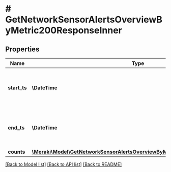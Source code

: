 # # GetNetworkSensorAlertsOverviewByMetric200ResponseInner

## Properties

Name | Type | Description | Notes
------------ | ------------- | ------------- | -------------
**start_ts** | **\DateTime** | Start of the timespan over which sensor alerts are counted | [optional]
**end_ts** | **\DateTime** | End of the timespan over which sensor alerts are counted | [optional]
**counts** | [**\Meraki\Model\GetNetworkSensorAlertsOverviewByMetric200ResponseInnerCounts**](GetNetworkSensorAlertsOverviewByMetric200ResponseInnerCounts.md) |  | [optional]

[[Back to Model list]](../../README.md#models) [[Back to API list]](../../README.md#endpoints) [[Back to README]](../../README.md)
